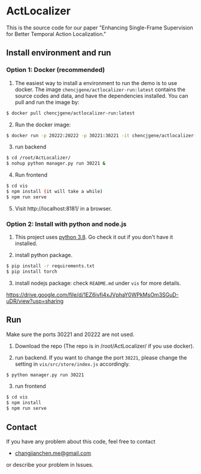 # ActLocalizer

This is the source code for our paper "Enhancing Single-Frame Supervision for Better Temporal Action Localization."

## Install environment and run

### Option 1: Docker (recommended)
1. The easiest way to install a environment to run the demo is to use docker. The image `chencjgene/actlocalizer-run:latest` contains the source codes and data, and have the dependencies installed. You can pull and run the image by:

```sh
$ docker pull chencjgene/actlocalizer-run:latest
```
2. Run the docker image:
   
```sh
$ docker run -p 20222:20222 -p 30221:30221 -it chencjgene/actlocalizer-run:latest
```

3. run backend

```sh
$ cd /root/ActLocalizer/
$ nohup python manager.py run 30221 &
```

4. Run frontend

```sh
$ cd vis
$ npm install (it will take a while)
$ npm run serve
```

5. Visit http://localhost:8181/ in a browser.



### Option 2: Install with python and node.js
1. This project uses [python 3.8](https://www.python.org/). Go check it out if you don't have it installed.

2. install python package.
```sh
$ pip install -r requirements.txt
$ pip install torch
```

3. install nodejs package: check `README.md` under `vis` for more details.

https://drive.google.com/file/d/1EZ6ivfi4xJVphaY0WPkMsOm3SGuD-uDR/view?usp=sharing


## Run
Make sure the ports 30221 and 20222 are not used.

1. Download the repo (The repo is in /root/ActLocalizer/ if you use docker).

2. run backend. If you want to change the port `30221`, please change the setting in `vis/src/store/index.js` accordingly.
```sh
$ python manager.py run 30221
```

3. run frontend
```sh
$ cd vis
$ npm install
$ npm run serve
```
## Contact
If you have any problem about this code, feel free to contact
- changjianchen.me@gmail.com

or describe your problem in Issues.

